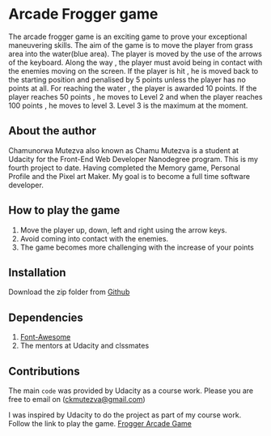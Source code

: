 # Arcade Frogger game

The arcade frogger game is an exciting game to prove your exceptional maneuvering skills. The
aim of the game is to move the player from grass area into the water(blue area). The player
is moved by the use of the arrows of the keyboard. Along the way , the player must avoid being 
in contact with the enemies moving on the screen. If the player is hit , he is moved back to the
starting position and penalised by 5 points unless the player has no points at all. For reaching the
water , the player is awarded 10 points. If the player reaches 50 points , he moves to Level 2 
and when the player reaches 100 points , he moves to level 3. Level 3 is the maximum at the moment.

## About the author

Chamunorwa Mutezva also known as Chamu Mutezva is a student at Udacity for the Front-End Web Developer Nanodegree program.
This is my fourth project to date. Having completed the Memory game, Personal Profile and the Pixel art Maker.
My goal is to become a full time software developer.

## How to play the game

1. Move the player up, down, left and right using the arrow keys.
2. Avoid coming into contact with the enemies.
3. The game becomes more challenging with the increase of your points


## Installation

Download the zip folder from [Github](https://github.com/ChamuMutezva/arcade-game-master.git)

## Dependencies

1. [Font-Awesome](https://maxcdn.bootstrapcdn.com/font-awesome/4.6.1/css/font-awesome.min.css)
2. The mentors at Udacity and clssmates

## Contributions

The main `code` was provided by Udacity as a course work.
Please you are free to email on (ckmutezva@gmail.com)

I was inspired by Udacity to do the project as part of my course work.
Follow the link to play the game.
[Frogger Arcade Game](https://chamumutezva.github.io/arcade-game-master/)
